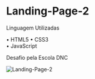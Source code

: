 # Landing-Page-2

Linguagem Utilizadas

• HTML5 
• CSS3  
• JavaScript

Desafio pela Escola DNC

![Landing-Page-2](https://github.com/vyoshio71/Landing-Page-2/assets/116774749/69645dfc-177c-476e-98f5-8e94c5d3c6a6)
